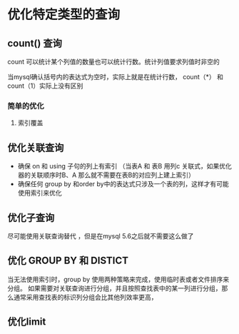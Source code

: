 # 优化特定类型的查询 

## count() 查询

count 可以统计某个列值的数量也可以统计行数。统计列值要求列值时非空的

当mysql确认括号内的表达式为空时，实际上就是在统计行数， count（*） 和 count（1）实际上没有区别

### 简单的优化
1. 索引覆盖

## 优化关联查询

* 确保 on 和 using 子句的列上有索引 （当表A 和 表B 用列c 关联式，如果优化器的关联顺序时B、A 那么就不需要在表B的对应列上建上索引）
* 确保任何 group by 和order by中的表达式只涉及一个表的列，这样才有可能使用索引来优化
  
## 优化子查询
尽可能使用关联查询替代 ，但是在mysql 5.6之后就不需要这么做了

## 优化 GROUP BY 和 DISTICT

当无法使用索引时，group by 使用两种策略来完成，使用临时表或者文件排序来分组。
如果需要对关联查询进行分组，并且按照查找表中的某一列进行分组，那么通常采用查找表的标识列分组会比其他列效率更高，

## 优化limit